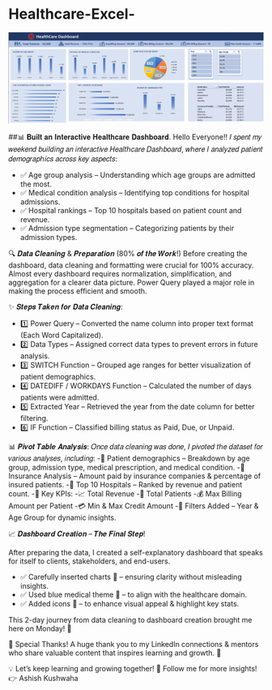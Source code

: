 # Healthcare-Excel-

![](https://github.com/ashishkushbi/Healthcare-Excel-/blob/main/Screenshot%202025-02-17%20092226.png)


##📊 𝐁𝐮𝐢𝐥𝐭 𝐚𝐧 𝐈𝐧𝐭𝐞𝐫𝐚𝐜𝐭𝐢𝐯𝐞 𝐇𝐞𝐚𝐥𝐭𝐡𝐜𝐚𝐫𝐞 𝐃𝐚𝐬𝐡𝐛𝐨𝐚𝐫𝐝.
Hello Everyone!!
𝐼 𝑠𝑝𝑒𝑛𝑡 𝑚𝑦 𝑤𝑒𝑒𝑘𝑒𝑛𝑑 𝑏𝑢𝑖𝑙𝑑𝑖𝑛𝑔 𝑎𝑛 𝑖𝑛𝑡𝑒𝑟𝑎𝑐𝑡𝑖𝑣𝑒 𝐻𝑒𝑎𝑙𝑡ℎ𝑐𝑎𝑟𝑒 𝐷𝑎𝑠ℎ𝑏𝑜𝑎𝑟𝑑, 𝑤ℎ𝑒𝑟𝑒 𝐼 𝑎𝑛𝑎𝑙𝑦𝑧𝑒𝑑 𝑝𝑎𝑡𝑖𝑒𝑛𝑡 𝑑𝑒𝑚𝑜𝑔𝑟𝑎𝑝ℎ𝑖𝑐𝑠 𝑎𝑐𝑟𝑜𝑠𝑠 𝑘𝑒𝑦 𝑎𝑠𝑝𝑒𝑐𝑡𝑠:

- ✅ Age group analysis – Understanding which age groups are admitted the most.
- ✅ Medical condition analysis – Identifying top conditions for hospital admissions.
- ✅ Hospital rankings – Top 10 hospitals based on patient count and revenue.
- ✅ Admission type segmentation – Categorizing patients by their admission types.

🔍 𝑫𝒂𝒕𝒂 𝑪𝒍𝒆𝒂𝒏𝒊𝒏𝒈 & 𝑷𝒓𝒆𝒑𝒂𝒓𝒂𝒕𝒊𝒐𝒏 (80% 𝒐𝒇 𝒕𝒉𝒆 𝑾𝒐𝒓𝒌!)
Before creating the dashboard, data cleaning and formatting were crucial for 100% accuracy. Almost every dashboard requires normalization, simplification, and aggregation for a clearer data picture. Power Query played a major role in making the process efficient and smooth.

✨ 𝑺𝒕𝒆𝒑𝒔 𝑻𝒂𝒌𝒆𝒏 𝒇𝒐𝒓 𝑫𝒂𝒕𝒂 𝑪𝒍𝒆𝒂𝒏𝒊𝒏𝒈:
- 1️⃣ Power Query – Converted the name column into proper text format (Each Word Capitalized).
- 2️⃣ Data Types – Assigned correct data types to prevent errors in future analysis.
- 3️⃣ SWITCH Function – Grouped age ranges for better visualization of patient demographics.
- 4️⃣ DATEDIFF / WORKDAYS Function – Calculated the number of days patients were admitted.
- 5️⃣ Extracted Year – Retrieved the year from the date column for better filtering.
- 6️⃣ IF Function – Classified billing status as Paid, Due, or Unpaid.

📊 𝑷𝒊𝒗𝒐𝒕 𝑻𝒂𝒃𝒍𝒆 𝑨𝒏𝒂𝒍𝒚𝒔𝒊𝒔:
𝑂𝑛𝑐𝑒 𝑑𝑎𝑡𝑎 𝑐𝑙𝑒𝑎𝑛𝑖𝑛𝑔 𝑤𝑎𝑠 𝑑𝑜𝑛𝑒, 𝐼 𝑝𝑖𝑣𝑜𝑡𝑒𝑑 𝑡ℎ𝑒 𝑑𝑎𝑡𝑎𝑠𝑒𝑡 𝑓𝑜𝑟 𝑣𝑎𝑟𝑖𝑜𝑢𝑠 𝑎𝑛𝑎𝑙𝑦𝑠𝑒𝑠, 𝑖𝑛𝑐𝑙𝑢𝑑𝑖𝑛𝑔:
-🔹 Patient demographics – Breakdown by age group, admission type, medical prescription, and medical condition.
-🔹 Insurance Analysis – Amount paid by insurance companies & percentage of insured patients.
-🔹 Top 10 Hospitals – Ranked by revenue and patient count.
-🔹 Key KPIs:
-📈 Total Revenue
-🏥 Total Patients
-💰 Max Billing Amount per Patient
-💳 Min & Max Credit Amount
-🔹 Filters Added – Year & Age Group for dynamic insights.

📈 𝑫𝒂𝒔𝒉𝒃𝒐𝒂𝒓𝒅 𝑪𝒓𝒆𝒂𝒕𝒊𝒐𝒏 – 𝑻𝒉𝒆 𝑭𝒊𝒏𝒂𝒍 𝑺𝒕𝒆𝒑!

After preparing the data, I created a self-explanatory dashboard that speaks for itself to clients, stakeholders, and end-users.

- ✅ Carefully inserted charts 🎯 – ensuring clarity without misleading insights.
- ✅ Used blue medical theme 💙 – to align with the healthcare domain.
- ✅ Added icons 🎨 – to enhance visual appeal & highlight key stats.

This 2-day journey from data cleaning to dashboard creation brought me here on Monday! 🚀

🙏 Special Thanks!
A huge thank you to my LinkedIn connections & mentors who share valuable content that inspires learning and growth. 🙌

💡 Let’s keep learning and growing together!
📢 Follow me for more insights! 👉 Ashish Kushwaha
